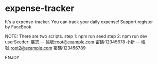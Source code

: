 # expense-tracker
It's a expense-tracker. You can track your daily expense!
Support register by FaceBook.

NOTE: There are two scripts.
step 1: npm run seed 
step 2: npm run dev
userSeeder:
廣志 -- 帳號:root@example.com 密碼:12345678
小新 -- 帳號:root2@example.com 密碼:123456789

ENJOY
